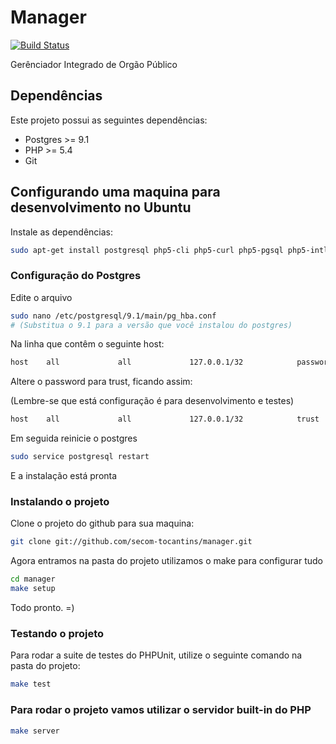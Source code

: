 # Manager

[![Build Status](https://travis-ci.org/secom-tocantins/manager.png?branch=master)](https://travis-ci.org/secom-tocantins/manager)

Gerênciador Integrado de Orgão Público

## Dependências

Este projeto possui as seguintes dependências:

 * Postgres >= 9.1
 * PHP >= 5.4
 * Git

## Configurando uma maquina para desenvolvimento no Ubuntu

Instale as dependências:

```sh
sudo apt-get install postgresql php5-cli php5-curl php5-pgsql php5-intl curl git
```

### Configuração do Postgres

Edite o arquivo

```sh
sudo nano /etc/postgresql/9.1/main/pg_hba.conf
# (Substitua o 9.1 para a versão que você instalou do postgres)
```

Na linha que contêm o seguinte host:

```sh
host    all             all             127.0.0.1/32            password
```

Altere o password para trust, ficando assim:

(Lembre-se que está configuração é para desenvolvimento e testes)

```sh
host    all             all             127.0.0.1/32            trust
```

Em seguida reinicie o postgres

```sh
sudo service postgresql restart
```

E a instalação está pronta


### Instalando o projeto

Clone o projeto do github para sua maquina:

```sh
git clone git://github.com/secom-tocantins/manager.git
```

Agora entramos na pasta do projeto utilizamos o make para configurar tudo

```sh
cd manager
make setup
```

Todo pronto. =)

### Testando o projeto

Para rodar a suite de testes do PHPUnit, utilize o seguinte comando na pasta do projeto:

```sh
make test
```

### Para rodar o projeto vamos utilizar o servidor built-in do PHP

```sh
make server
```

